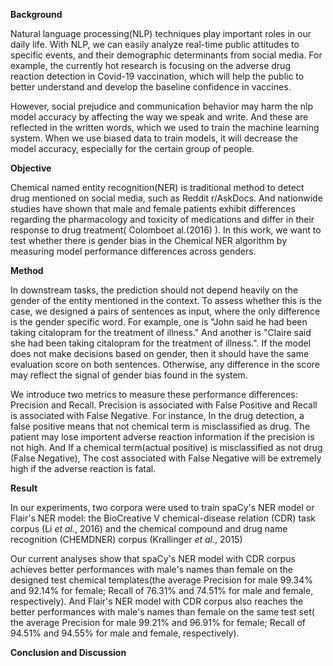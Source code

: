 **Background**



Natural language processing(NLP) techniques play important roles in our daily life. With NLP, we can easily analyze real-time public attitudes to specific events, and their demographic determinants from social media. For example, the currently hot research is focusing on the adverse drug reaction detection in Covid-19 vaccination, which will help the public to better understand and develop the baseline confidence in vaccines.



However, social prejudice and communication behavior may harm the nlp model accuracy by affecting the way we speak and write. And these are reflected in the written words, which we used to train the machine learning system. When we use biased data to train models, it will decrease the model accuracy, especially for the certain group of people. 



**Objective**



Chemical named entity recognition(NER) is traditional method to detect  drug mentioned on social media, such as Reddit r/AskDocs. And nationwide studies have shown that male and female patients exhibit differences regarding the pharmacology and toxicity of medications and differ in their response to drug treatment( Colomboet al.(2016) ). In this work, we want to test whether there is gender bias in the Chemical NER algorithm by measuring model performance differences across genders.



**Method**



In downstream tasks, the prediction should not depend heavily on the gender of the entity mentioned in the context. To assess whether this is the case, we designed a pairs of sentences as input, where the only difference is the gender specific word. For example, one is "John said he had been taking citalopram for the treatment of illness." And another is "Claire said she had been taking citalopram for the treatment of illness.". If the model does not make decisions based on gender, then it should have the same evaluation score on both sentences. Otherwise, any difference in the score may reflect the signal of gender bias found in the system.



We introduce two metrics to measure these performance differences: Precision and Recall. Precision is associated with False Positive and Recall is associated with False Negative. For instance, In the drug detection, a false positive means that not chemical term is misclassified as drug. The patient may lose importent adverse reaction information if the precision is not high. And If a chemical term(actual positive) is misclassified as not drug (False Negative), The cost associated with False Negative will be extremely high if the adverse reaction is fatal.



**Result**



In our experiments, two corpora were used to train spaCy's NER model or Flair's NER model: the BioCreative V chemical-disease relation (CDR) task corpus (Li *et al.*, 2016) and the chemical compound and drug name recognition (CHEMDNER) corpus (Krallinger *et al.*, 2015) 



Our current analyses show that spaCy's NER model with CDR corpus achieves better performances with male's names than female on the designed test chemical templates(the average Precision for male 99.34% and 92.14% for female; Recall of 76.31% and 74.51% for male and female, respectively). And Flair's NER model with CDR corpus also reaches the better performances with male's names than female on the same test set( the average Precision for male 99.21% and 96.91% for female; Recall of 94.51% and 94.55% for male and female, respectively).



**Conclusion and Discussion**